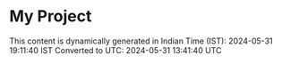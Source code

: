 # My Project

This content is dynamically generated in Indian Time (IST): 2024-05-31 19:11:40 IST
Converted to UTC: 2024-05-31 13:41:40 UTC
